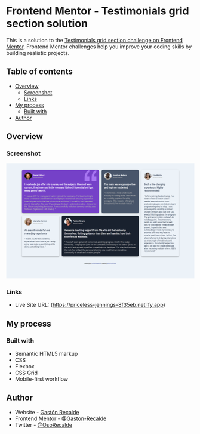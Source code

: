 # Frontend Mentor - Testimonials grid section solution

This is a solution to the [Testimonials grid section challenge on Frontend Mentor](https://www.frontendmentor.io/challenges/testimonials-grid-section-Nnw6J7Un7). Frontend Mentor challenges help you improve your coding skills by building realistic projects. 

## Table of contents

- [Overview](#overview)
  - [Screenshot](#screenshot)
  - [Links](#links)
- [My process](#my-process)
  - [Built with](#built-with)
- [Author](#author)

## Overview

### Screenshot

![](./images/testimonials-grid-section.png)

### Links

- Live Site URL: (https://priceless-jennings-8f35eb.netlify.app)

## My process

### Built with

- Semantic HTML5 markup
- CSS
- Flexbox
- CSS Grid
- Mobile-first workflow

## Author

- Website - [Gastón Recalde](https://gaston-recalde-portafolio.netlify.app)
- Frontend Mentor - [@Gaston-Recalde](https://www.frontendmentor.io/profile/Gaston-Recalde)
- Twitter - [@OsoRecalde](https://twitter.com/OsoRecalde)
